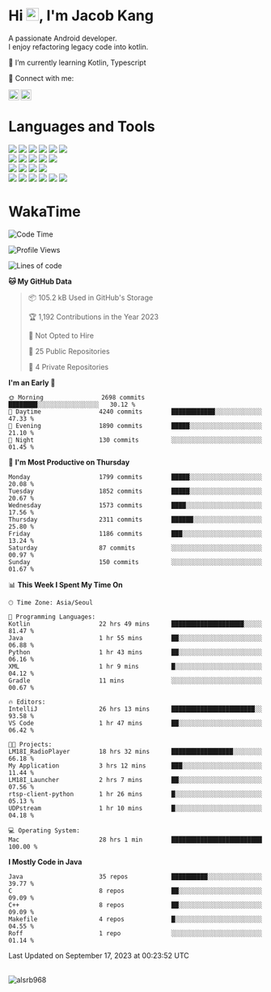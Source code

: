 # Hi <img src="https://media.giphy.com/media/hvRJCLFzcasrR4ia7z/giphy.gif" width="25px">, I'm Jacob Kang
A passionate Android developer.
</br>
I enjoy refactoring legacy code into kotlin.

🌱 I’m currently learning Kotlin, Typescript

🤝 Connect with me:

<a href="https://www.linkedin.com/in/minkyu-kang-b7477b1b2/"><img align="left" src="https://raw.githubusercontent.com/yushi1007/yushi1007/main/images/linkedin.svg" alt="Minkyu Kang | LinkedIn" width="21px"/></a>
<a href="https://www.instagram.com/_jacob_kang/"><img align="left" src="https://raw.githubusercontent.com/yushi1007/yushi1007/main/images/instagram.svg" alt="Jacob Kang | Instagram" width="21px"/></a>

</br>

# Languages and Tools

<div align="left">
<img src="https://img.shields.io/badge/java-007396?logo=java&logoColor=white"/>
<img src="https://img.shields.io/badge/kotlin-7F52FF?logo=kotlin&logoColor=white"/>
<img src="https://img.shields.io/badge/python-3776AB?logo=python&logoColor=white"/>
<img src="https://img.shields.io/badge/bash shell-4EAA25?logo=gnubash&logoColor=white"/>
<img src="https://img.shields.io/badge/c-A8B9CC?logo=c&logoColor=white"/>
<img src="https://img.shields.io/badge/c++-00599C?logo=c%2b%2b&logoColor=white"/>
</div>
<div align="left">
<img src="https://img.shields.io/badge/git-F05032?logo=git&logoColor=white"/>
<img src="https://img.shields.io/badge/github-181717?logo=github&logoColor=white"/>
<img src="https://img.shields.io/badge/mysql-4479A1?logo=mysql&logoColor=white"/>
<img src="https://img.shields.io/badge/sqlite-003B57?logo=sqlite&logoColor=white"/>
<img src="https://img.shields.io/badge/amazon AWS-232F3E?logo=amazonaws&logoColor=white"/>
</div>
<div align="left">
<img src="https://img.shields.io/badge/android-3DDC84?logo=android&logoColor=white"/>
<img src="https://img.shields.io/badge/linux-FCC624?logo=linux&logoColor=white"/>
<img src="https://img.shields.io/badge/flask-000000?logo=flask&logoColor=white"/>
<img src="https://img.shields.io/badge/arduino-00979D?logo=arduino&logoColor=white"/>
</div>
<div align="left">
<img src="https://img.shields.io/badge/slack-4A154B?logo=slack&logoColor=white"/>
<img src="https://img.shields.io/badge/notion-000000?logo=notion&logoColor=white"/>
<img src="https://img.shields.io/badge/jira-0052CC?logo=jira&logoColor=white"/>
<img src="https://img.shields.io/badge/postman-FF6C37?logo=postman&logoColor=white"/>
<img src="https://img.shields.io/badge/intellij-000000?logo=intellijidea&logoColor=white"/>
<img src="https://img.shields.io/badge/pycharm-000000?logo=pycharm&logoColor=white"/>
</div>

# WakaTime

<!--START_SECTION:waka-->
![Code Time](http://img.shields.io/badge/Code%20Time-3%2C002%20hrs%208%20mins-blue)

![Profile Views](http://img.shields.io/badge/Profile%20Views-0-blue)

![Lines of code](https://img.shields.io/badge/From%20Hello%20World%20I%27ve%20Written-5.2%20million%20lines%20of%20code-blue)

**🐱 My GitHub Data** 

> 📦 105.2 kB Used in GitHub's Storage 
 > 
> 🏆 1,192 Contributions in the Year 2023
 > 
> 🚫 Not Opted to Hire
 > 
> 📜 25 Public Repositories 
 > 
> 🔑 4 Private Repositories 
 > 
**I'm an Early 🐤** 

```text
🌞 Morning                2698 commits        ████████░░░░░░░░░░░░░░░░░   30.12 % 
🌆 Daytime                4240 commits        ████████████░░░░░░░░░░░░░   47.33 % 
🌃 Evening                1890 commits        █████░░░░░░░░░░░░░░░░░░░░   21.10 % 
🌙 Night                  130 commits         ░░░░░░░░░░░░░░░░░░░░░░░░░   01.45 % 
```
📅 **I'm Most Productive on Thursday** 

```text
Monday                   1799 commits        █████░░░░░░░░░░░░░░░░░░░░   20.08 % 
Tuesday                  1852 commits        █████░░░░░░░░░░░░░░░░░░░░   20.67 % 
Wednesday                1573 commits        ████░░░░░░░░░░░░░░░░░░░░░   17.56 % 
Thursday                 2311 commits        ██████░░░░░░░░░░░░░░░░░░░   25.80 % 
Friday                   1186 commits        ███░░░░░░░░░░░░░░░░░░░░░░   13.24 % 
Saturday                 87 commits          ░░░░░░░░░░░░░░░░░░░░░░░░░   00.97 % 
Sunday                   150 commits         ░░░░░░░░░░░░░░░░░░░░░░░░░   01.67 % 
```


📊 **This Week I Spent My Time On** 

```text
🕑︎ Time Zone: Asia/Seoul

💬 Programming Languages: 
Kotlin                   22 hrs 49 mins      ████████████████████░░░░░   81.47 % 
Java                     1 hr 55 mins        ██░░░░░░░░░░░░░░░░░░░░░░░   06.88 % 
Python                   1 hr 43 mins        ██░░░░░░░░░░░░░░░░░░░░░░░   06.16 % 
XML                      1 hr 9 mins         █░░░░░░░░░░░░░░░░░░░░░░░░   04.12 % 
Gradle                   11 mins             ░░░░░░░░░░░░░░░░░░░░░░░░░   00.67 % 

🔥 Editors: 
IntelliJ                 26 hrs 13 mins      ███████████████████████░░   93.58 % 
VS Code                  1 hr 47 mins        ██░░░░░░░░░░░░░░░░░░░░░░░   06.42 % 

🐱‍💻 Projects: 
LM18I_RadioPlayer        18 hrs 32 mins      █████████████████░░░░░░░░   66.18 % 
My Application           3 hrs 12 mins       ███░░░░░░░░░░░░░░░░░░░░░░   11.44 % 
LM18I_Launcher           2 hrs 7 mins        ██░░░░░░░░░░░░░░░░░░░░░░░   07.56 % 
rtsp-client-python       1 hr 26 mins        █░░░░░░░░░░░░░░░░░░░░░░░░   05.13 % 
UDPstream                1 hr 10 mins        █░░░░░░░░░░░░░░░░░░░░░░░░   04.18 % 

💻 Operating System: 
Mac                      28 hrs 1 min        █████████████████████████   100.00 % 
```

**I Mostly Code in Java** 

```text
Java                     35 repos            ██████████░░░░░░░░░░░░░░░   39.77 % 
C                        8 repos             ██░░░░░░░░░░░░░░░░░░░░░░░   09.09 % 
C++                      8 repos             ██░░░░░░░░░░░░░░░░░░░░░░░   09.09 % 
Makefile                 4 repos             █░░░░░░░░░░░░░░░░░░░░░░░░   04.55 % 
Roff                     1 repo              ░░░░░░░░░░░░░░░░░░░░░░░░░   01.14 % 
```




 Last Updated on September 17, 2023 at 00:23:52 UTC
<!--END_SECTION:waka-->

</br>

<div align="left">
<img align="left" src="https://github-readme-stats.vercel.app/api/top-langs?username=alsrb968&show_icons=true&locale=en&layout=compact&theme=dark" alt="alsrb968" />
</div>
